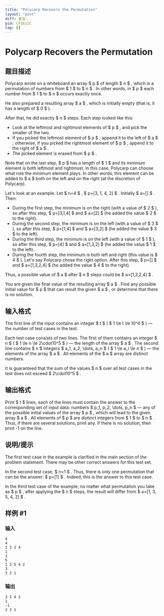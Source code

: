 ```yaml
---
title: "Polycarp Recovers the Permutation"
layout: "post"
diff: 普及-
pid: CF1611C
tag: []
---
```


# Polycarp Recovers the Permutation

## 题目描述

Polycarp wrote on a whiteboard an array $ p $ of length $ n $ , which is a permutation of numbers from $ 1 $ to $ n $ . In other words, in $ p $ each number from $ 1 $ to $ n $ occurs exactly once.

He also prepared a resulting array $ a $ , which is initially empty (that is, it has a length of $ 0 $ ).

After that, he did exactly $ n $ steps. Each step looked like this:

- Look at the leftmost and rightmost elements of $ p $ , and pick the smaller of the two.
- If you picked the leftmost element of $ p $ , append it to the left of $ a $ ; otherwise, if you picked the rightmost element of $ p $ , append it to the right of $ a $ .
- The picked element is erased from $ p $ .

Note that on the last step, $ p $ has a length of $ 1 $ and its minimum element is both leftmost and rightmost. In this case, Polycarp can choose what role the minimum element plays. In other words, this element can be added to $ a $ both on the left and on the right (at the discretion of Polycarp).

Let's look at an example. Let $ n=4 $ , $ p=[3, 1, 4, 2] $ . Initially $ a=[] $ . Then:

- During the first step, the minimum is on the right (with a value of $ 2 $ ), so after this step, $ p=[3,1,4] $ and $ a=[2] $ (he added the value $ 2 $ to the right).
- During the second step, the minimum is on the left (with a value of $ 3 $ ), so after this step, $ p=[1,4] $ and $ a=[3,2] $ (he added the value $ 3 $ to the left).
- During the third step, the minimum is on the left (with a value of $ 1 $ ), so after this step, $ p=[4] $ and $ a=[1,3,2] $ (he added the value $ 1 $ to the left).
- During the fourth step, the minimum is both left and right (this value is $ 4 $ ). Let's say Polycarp chose the right option. After this step, $ p=[] $ and $ a=[1,3,2,4] $ (he added the value $ 4 $ to the right).

Thus, a possible value of $ a $ after $ n $ steps could be $ a=[1,3,2,4] $ .

You are given the final value of the resulting array $ a $ . Find any possible initial value for $ p $ that can result the given $ a $ , or determine that there is no solution.

## 输入格式

The first line of the input contains an integer $ t $ ( $ 1 \le t \le 10^4 $ ) — the number of test cases in the test.

Each test case consists of two lines. The first of them contains an integer $ n $ ( $ 1 \le n \le 2\cdot10^5 $ ) — the length of the array $ a $ . The second line contains $ n $ integers $ a_1, a_2, \dots, a_n $ ( $ 1 \le a_i \le n $ ) — the elements of the array $ a $ . All elements of the $ a $ array are distinct numbers.

It is guaranteed that the sum of the values $ n $ over all test cases in the test does not exceed $ 2\cdot10^5 $ .

## 输出格式

Print $ t $ lines, each of the lines must contain the answer to the corresponding set of input data: numbers $ p_1, p_2, \dots, p_n $ — any of the possible initial values of the array $ p $ , which will lead to the given array $ a $ . All elements of $ p $ are distinct integers from $ 1 $ to $ n $ . Thus, if there are several solutions, print any. If there is no solution, then print -1 on the line.

## 说明/提示

The first test case in the example is clarified in the main section of the problem statement. There may be other correct answers for this test set.

In the second test case, $ n=1 $ . Thus, there is only one permutation that can be the answer: $ p=[1] $ . Indeed, this is the answer to this test case.

In the third test case of the example, no matter what permutation you take as $ p $ , after applying the $ n $ steps, the result will differ from $ a=[1, 3, 5, 4, 2] $ .

## 样例 #1

### 输入

```
4
4
1 3 2 4
1
1
5
1 3 5 4 2
3
3 2 1
```

### 输出

```
3 1 4 2
1
-1
2 3 1
```

